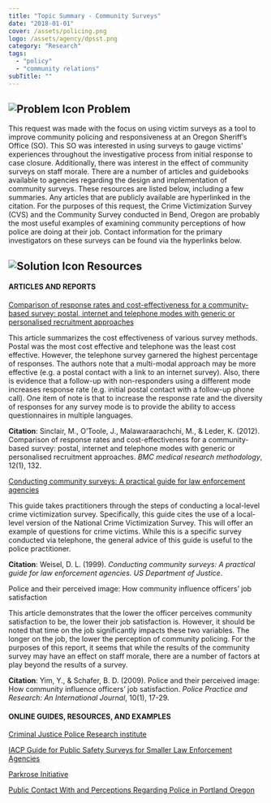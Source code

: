 ```yaml
---
title: "Topic Summary - Community Surveys"
date: "2018-01-01"
cover: /assets/policing.png
logo: /assets/agency/dpsst.png
category: "Research"
tags:
  - "policy"
  - "community relations"
subTitle: ""
---
```

## ![Problem Icon](https://github.com/google/material-design-icons/raw/master/alert/1x_web/ic_error_outline_black_48dp.png "Problem") Problem

This request was made with the focus on using victim surveys as a tool to improve community policing and responsiveness at an Oregon Sheriff’s Office (SO). This SO was interested in using surveys to gauge victims’ experiences throughout the investigative process from initial response to case closure. Additionally, there was interest in the effect of community surveys on staff morale.
There are a number of articles and guidebooks available to agencies regarding the design and implementation of community surveys. These resources are listed below, including a few summaries. Any articles that are publicly available are hyperlinked in the citation.
For the purposes of this request, the Crime Victimization Survey (CVS) and the Community Survey conducted in Bend, Oregon are probably the most useful examples of examining community perceptions of how police are doing at their job. Contact information for the primary investigators on these surveys can be found via the hyperlinks below.


## ![Solution Icon](https://github.com/google/material-design-icons/raw/master/action/1x_web/ic_lightbulb_outline_black_48dp.png "Solution") Resources

#### ARTICLES AND REPORTS

[Comparison of response rates and cost-effectiveness for a community-based survey: postal, internet and telephone modes with generic or personalised recruitment approaches](https://bmcmedresmethodol.biomedcentral.com/articles/10.1186/1471-2288-12-132)

This article summarizes the cost effectiveness of various survey methods. Postal was the most cost effective and telephone was the least cost effective. However, the telephone survey garnered the highest percentage of responses. The authors note that a multi-modal approach may be more effective (e.g. a postal contact with a link to an internet survey). Also, there is evidence that a follow-up with non-responders using a different mode increases response rate (e.g. initial postal contact with a follow-up phone call). One item of note is that to increase the response rate and the diversity of responses for any survey mode is to provide the ability to access questionnaires in multiple languages.

**Citation**: Sinclair, M., O’Toole, J., Malawaraarachchi, M., & Leder, K. (2012). Comparison of response rates and cost-effectiveness for a community-based survey: postal, internet and telephone modes with generic or personalised recruitment approaches. *BMC medical research methodology*, 12(1), 132.

[Conducting community surveys: A practical guide for law enforcement agencies](https://www.bjs.gov/content/pub/pdf/ccspglea.pdf)

This guide takes practitioners through the steps of conducting a local-level crime victimization survey. Specifically, this guide cites the use of a local-level version of the National Crime Victimization Survey. This will offer an example of questions for crime victims. While this is a specific survey conducted via telephone, the general advice of this guide is useful to the police practitioner.

**Citation**: Weisel, D. L. (1999). *Conducting community surveys: A practical guide for law enforcement agencies. US Department of Justice*.

Police and their perceived image: How community influence officers’ job satisfaction

This article demonstrates that the lower the officer perceives community satisfaction to be, the lower their job satisfaction is. However, it should be noted that time on the job significantly impacts these two variables. The longer on the job, the lower the perception of community policing. For the purposes of this report, it seems that while the results of the community survey may have an effect on staff morale, there are a number of factors at play beyond the results of a survey.

**Citation**: Yim, Y., & Schafer, B. D. (2009). Police and their perceived image: How community influence officers’ job satisfaction. *Police Practice and Research: An International Journal*, 10(1), 17-29.

#### ONLINE GUIDES, RESOURCES, AND EXAMPLES

[Criminal Justice Police Research institute](https://www.pdx.edu/cjpri/cjpri-home)

[IACP Guide for Public Safety Surveys for Smaller Law Enforcement Agencies](http://www.theiacp.org/International-and-Community-Surveys)


[Parkrose Initiative](/parkrose-initiative)

[Public Contact With and Perceptions Regarding Police in Portland Oregon](https://www.pdx.edu/cjpri/sites/www.pdx.edu.cjpri/files/PSU_PPB%20Contact%20Survey%20Results_2013_full%20report.pdf)

